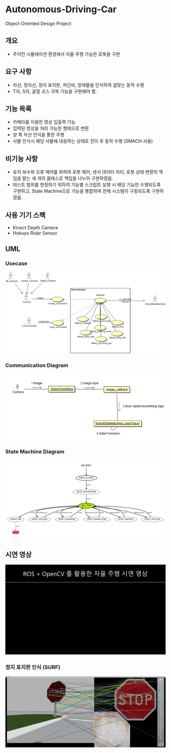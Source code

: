 # Autonomous-Driving-Car
Object-Oriented Design Project

## 개요
- 주어진 시뮬레이션 환경에서 자율 주행 가능한 로봇을 구현

## 요구 사항
- 차선, 정지선, 정지 표지판, 차단바, 장애물을 인식하여 걸맞는 동작 수행
- T자, S자, 굴절 코스 극복 기능을 구현해야 함.

## 기능 목록
- 카메라를 이용한 영상 입출력 기능
- 입력된 영상을 처리 가능한 형태으로 변환
- 양 쪽 차선 인식을 통한 주행
- 사물 인식시 해당 사물에 대응하는 상태로 전이 후 동작 수행 (SMACH 사용)

## 비기능 사항
- 유지 보수와 오류 제어를 위하여 로봇 제어, 센서 데이터 처리, 로봇 상태 변환의 책임을 맡는 세 개의 클래스로 책임을 나누어 구현하였음.
- 테스트 범위를 한정하기 위하여 기능별 스크립트 실행 시 해당 기능만 수행되도록 구현하고, State Machine으로 기능을 통합하여 전체 시스템이 구동되도록 구현하였음. 

## 사용 기기 스펙
- Kinect Depth Camera
- Hokuyo Ridar Sensor

## UML
### Usecase
![Usecase](image/system_uml.png)

### Communication Diagram
![Communication Diagram](image/communication_diagram.png)

### State Machine Diagram
![State Machine Diagram](image/state_machine.png)


## 시연 영상
[![image/demo_video.png](image/demo_video.png)](https://www.youtube.com/watch?v=Fh5R5wtFb_4)


### 정지 표지판 인식 (SURF)
![SURF](image/stop_sign.png)

